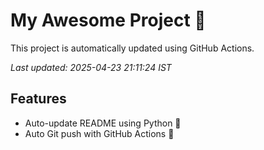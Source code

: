 # My Awesome Project 🚀

This project is automatically updated using GitHub Actions.

_Last updated: 2025-04-23 21:11:24 IST_

## Features
- Auto-update README using Python 🐍
- Auto Git push with GitHub Actions 🤖
